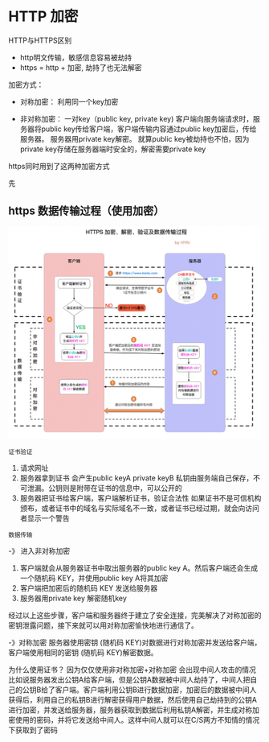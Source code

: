 # HTTP 加密

HTTP与HTTPS区别

- http明文传输，敏感信息容易被劫持
- https = http + 加密, 劫持了也无法解密

加密方式：

- 对称加密： 利用同一个key加密
  
- 非对称加密： 一对key（public key, private key)
客户端向服务端请求时，服务器将public key传给客户端，客户端传输内容通过public key加密后，传给服务器。
服务器用private key解密。
就算public key被劫持也不怕，因为private key存储在服务器端时安全的，解密需要private key



https同时用到了这两种加密方式

先


## https 数据传输过程（使用加密）

![https加密](../Images/https加密.png)



`证书验证`
1. 请求网址
2. 服务器拿到证书 会产生public keyA private keyB 私钥由服务端自己保存，不可泄漏。公钥则是附带在证书的信息中，可以公开的
3. 服务器把证书给客户端，客户端解析证书，验证合法性 如果证书不是可信机构颁布，或者证书中的域名与实际域名不一致，或者证书已经过期，就会向访问者显示一个警告

`数据传输` 

-》 进入非对称加密
1. 客户端就会从服务器证书中取出服务器的public key A。然后客户端还会生成一个随机码 KEY，并使用public key A将其加密
2. 客户端把加密后的随机码 KEY 发送给服务器
3. 服务器用private key 解密随机key

经过以上这些步骤，客户端和服务器终于建立了安全连接，完美解决了对称加密的密钥泄露问题，接下来就可以用对称加密愉快地进行通信了。


-》对称加密
服务器使用密钥 (随机码 KEY)对数据进行对称加密并发送给客户端，客户端使用相同的密钥 (随机码 KEY)解密数据。



为什么使用证书？
因为仅仅使用非对称加密+对称加密 会出现中间人攻击的情况
比如说服务器发出公钥A给客户端，但是公钥A数据被中间人劫持了，中间人把自己的公钥B给了客户端。客户端利用公钥B进行数据加密，加密后的数据被中间人获得后，利用自己的私钥B进行解密获得用户数据，然后使用自己劫持到的公钥A进行加密，并发送给服务器，服务器获取到数据后利用私钥A解密，并生成对称加密使用的密码，并将它发送给中间人。这样中间人就可以在C/S两方不知情的情况下获取到了密码